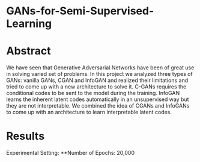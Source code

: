 # GANs-for-Semi-Supervised-Learning

Abstract
===========================
We have seen that Generative Adversarial Networks have been of great use in solving varied set of problems. In this project we analyzed three types of GANs: vanilla GANs, CGAN and InfoGAN and realized their limitations and tried to come up with a new architecture to solve it. C-GANs requires the conditional codes to be sent to the model during the training. InfoGAN learns the inherent latent codes automatically in an unsupervised way but they are not interpretable. We combined the idea of CGANs and InfoGANs to come up with an architecture to learn interpretable latent codes.

Results 
==================
Experimental Setting:
**Number of Epochs: 20,000
